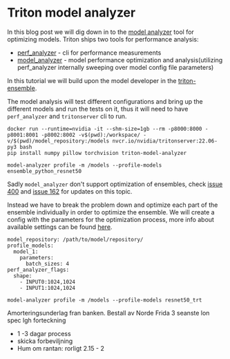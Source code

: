 # Triton model analyzer

In this blog post we will dig down in to the [model analyzer](https://github.com/triton-inference-server/model_analyzer) tool for optimizing models. Triton ships two tools for performance analysis: 

- [perf_analyzer](https://github.com/triton-inference-server/server/blob/main/docs/perf_analyzer.md) - cli for performance measurements
- [model_analyzer](https://github.com/triton-inference-server/model_analyzer) - model performance optimization and analysis(utilizing perf_analyzer internally sweeping over model config file parameters)

In this tutorial we will build upon the model developer in the [triton-ensemble](https://github.com/Njorda/triton-ensemble).

The model analysis will test different configurations and bring up the different models and run the tests on it, thus it will need to have `perf_analyzer` and `tritonserver` cli to run. 

```
docker run --runtime=nvidia -it --shm-size=1gb --rm -p8000:8000 -p8001:8001 -p8002:8002 -v$(pwd):/workspace/ -v/$(pwd)/model_repository:/models nvcr.io/nvidia/tritonserver:22.06-py3 bash
pip install numpy pillow torchvision triton-model-analyzer
```

```
model-analyzer profile -m /models --profile-models ensemble_python_resnet50
```

Sadly `model_analyzer` don't support optimization of ensembles, check [issue 400](https://github.com/triton-inference-server/model_analyzer/issues/400) and [issue 162](https://github.com/triton-inference-server/model_analyzer/issues/162) for updates on this topic. 

Instead we have to break the problem down and optimize each part of the ensemble individually in order to optimize the ensemble. We will create a config with the parameters for the optimization process, more info about available settings can be found [here](https://github.com/triton-inference-server/model_analyzer/blob/main/docs/config.md#example-1). 

```
model_repository: /path/to/model/repository/
profile_models:
  model_1:
    parameters:
      batch_sizes: 4
perf_analyzer_flags:
  shape:
    - INPUT0:1024,1024
    - INPUT1:1024,1024
```

```
model-analyzer profile -m /models --profile-models resnet50_trt
```


Amorteringsunderlag fran banken. Bestall av Norde
Frida 3 seanste lon spec
lgh forteckning
- 1 -3 dagar process
- skicka forbeviljning
- Hum om rantan: rorligt 2.15 - 2

